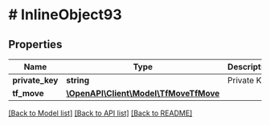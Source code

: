 # # InlineObject93

## Properties

Name | Type | Description | Notes
------------ | ------------- | ------------- | -------------
**private_key** | **string** | Private Key | [optional]
**tf_move** | [**\OpenAPI\Client\Model\TfMoveTfMove**](TfMoveTfMove.md) |  | [optional]

[[Back to Model list]](../../README.md#models) [[Back to API list]](../../README.md#endpoints) [[Back to README]](../../README.md)
